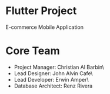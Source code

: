 # Flutter Project

E-commerce Mobile Application

# Core Team

* Project Manager: Christian Al Barbin\
* Lead Designer: John Alvin Cafe\
* Lead Developer: Erwin Amper\
* Database Architect: Renz Rivera
